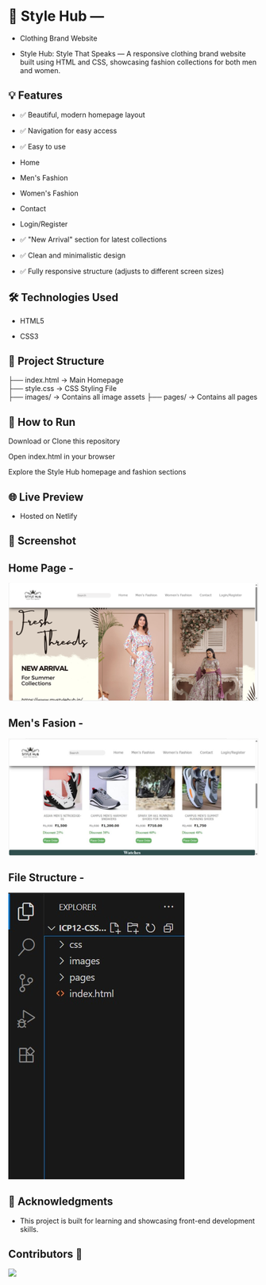# 👑 Style Hub — 

- Clothing Brand Website

- Style Hub: Style That Speaks — A responsive clothing brand website built using HTML and CSS, showcasing fashion collections for both men and women.

## 💡 Features
- ✅ Beautiful, modern homepage layout
- ✅ Navigation for easy access
- ✅ Easy to use

- Home

- Men's Fashion

- Women's Fashion

- Contact

- Login/Register

- ✅ "New Arrival" section for latest collections
- ✅ Clean and minimalistic design
- ✅ Fully responsive structure (adjusts to different screen sizes)


## 🛠️ Technologies Used

- HTML5

- CSS3

## 📂 Project Structure
├── index.html       → Main Homepage  
├── style.css        → CSS Styling File  
├── images/          → Contains all image assets 
├── pages/          → Contains all pages 

## 🚀 How to Run

Download or Clone this repository

Open index.html in your browser

Explore the Style Hub homepage and fashion sections

## 🌐 Live Preview

- Hosted on Netlify


## 📸 Screenshot

## Home Page -

![Home Page](./images/Screenshot%20for%20readme%20file.png)

## Men's Fasion -

![Men's Fasion](./images/mens%20fasion%20screenshot.jpeg)

## File Structure -

![File Structure](./images/file%20structure%20screenshot.jpeg)


## 🙌 Acknowledgments

- This project is built for learning and showcasing front-end development skills.

## Contributors  🤝

<a href="https://github.com/suraj0620/Fitnest/graphs/contributors">
  <img src="https://contrib.rocks/image?repo=suraj0620/Fitnest" />
</a>